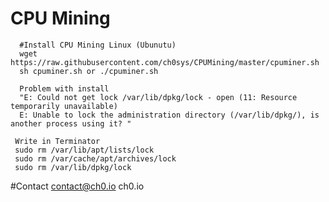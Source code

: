 # CPU Mining





      #Install CPU Mining Linux (Ubunutu)
      wget https://raw.githubusercontent.com/ch0sys/CPUMining/master/cpuminer.sh
      sh cpuminer.sh or ./cpuminer.sh
      
      Problem with install
      "E: Could not get lock /var/lib/dpkg/lock - open (11: Resource temporarily unavailable) 
      E: Unable to lock the administration directory (/var/lib/dpkg/), is another process using it? "
      
     Write in Terminator
     sudo rm /var/lib/apt/lists/lock
     sudo rm /var/cache/apt/archives/lock
     sudo rm /var/lib/dpkg/lock
     
     
 #Contact
 contact@ch0.io
 ch0.io

